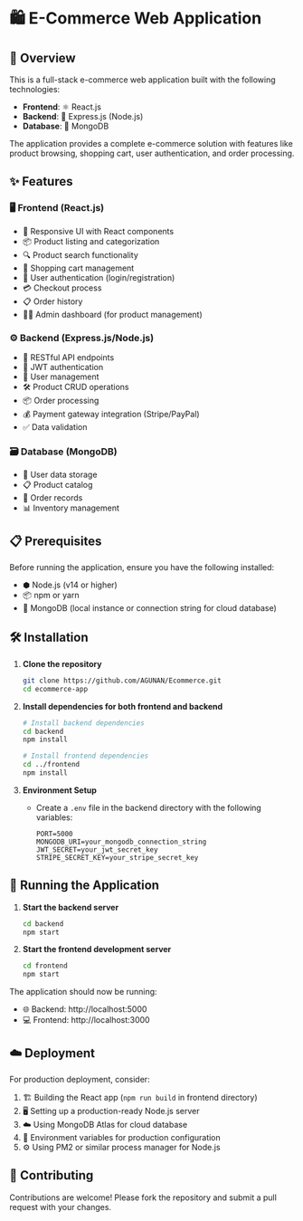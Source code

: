 

# 🛍️ E-Commerce Web Application

## 📝 Overview

This is a full-stack e-commerce web application built with the following technologies:
- **Frontend**: ⚛️ React.js
- **Backend**: 🚀 Express.js (Node.js)
- **Database**: 🍃 MongoDB

The application provides a complete e-commerce solution with features like product browsing, shopping cart, user authentication, and order processing.

## ✨ Features

### 🖥️ Frontend (React.js)
- 📱 Responsive UI with React components
- 📦 Product listing and categorization
- 🔍 Product search functionality
- 🛒 Shopping cart management
- 👤 User authentication (login/registration)
- 💳 Checkout process
- 📋 Order history
- 👨‍💼 Admin dashboard (for product management)

### ⚙️ Backend (Express.js/Node.js)
- 🔌 RESTful API endpoints
- 🔐 JWT authentication
- 👥 User management
- 🛠️ Product CRUD operations
- 📦 Order processing
- 💰 Payment gateway integration (Stripe/PayPal)
- ✅ Data validation

### 🗃️ Database (MongoDB)
- 👥 User data storage
- 📋 Product catalog
- 🧾 Order records
- 📊 Inventory management

## 📋 Prerequisites

Before running the application, ensure you have the following installed:
- ⬢ Node.js (v14 or higher)
- 📦 npm or yarn
- 🍃 MongoDB (local instance or connection string for cloud database)

## 🛠️ Installation

1. **Clone the repository**
   ```bash
   git clone https://github.com/AGUNAN/Ecommerce.git
   cd ecommerce-app
   ```

2. **Install dependencies for both frontend and backend**
   ```bash
   # Install backend dependencies
   cd backend
   npm install

   # Install frontend dependencies
   cd ../frontend
   npm install
   ```

3. **Environment Setup**
   - Create a `.env` file in the backend directory with the following variables:
     ```
     PORT=5000
     MONGODB_URI=your_mongodb_connection_string
     JWT_SECRET=your_jwt_secret_key
     STRIPE_SECRET_KEY=your_stripe_secret_key
     ```

## 🚀 Running the Application

1. **Start the backend server**
   ```bash
   cd backend
   npm start
   ```

2. **Start the frontend development server**
   ```bash
   cd frontend
   npm start
   ```

The application should now be running:
- 🌐 Backend: http://localhost:5000
- 💻 Frontend: http://localhost:3000


## ☁️ Deployment

For production deployment, consider:
1. 🏗️ Building the React app (`npm run build` in frontend directory)
2. 🖥️ Setting up a production-ready Node.js server
3. ☁️ Using MongoDB Atlas for cloud database
4. 🔧 Environment variables for production configuration
5. ⚙️ Using PM2 or similar process manager for Node.js

## 🤝 Contributing

Contributions are welcome! Please fork the repository and submit a pull request with your changes.


